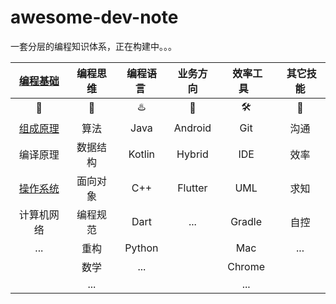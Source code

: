 # awesome-dev-note

一套分层的编程知识体系，正在构建中。。。


|      [编程基础](https://github.com/jaydroid1024/awesome-dev-note/tree/main/notes/01-Foundations)      |             编程思维             |     编程语言&nbsp;     |        业务方向        |      &nbsp;效率工具&nbsp;&nbsp;      | &nbsp;其它技能 |
| :-----------------: | :--------------------------: | :--------------------: | :------------------: | :--------------------------: | :--------------------: |
| :hammer: | :bell: |  :hotsprings:  | :iphone: | :hammer_and_wrench: |  :loudspeaker:  |
| [组成原理](https://github.com/jaydroid1024/awesome-dev-note/blob/main/notes/01-Foundations/01-%E8%AE%A1%E7%AE%97%E6%9C%BA%E7%BB%84%E6%88%90%E5%8E%9F%E7%90%86.md) | 算法 | Java | Android | Git | 沟通 |
|      编译原理       | 数据结构 | Kotlin | Hybrid | IDE | 效率 |
| [操作系统](https://github.com/jaydroid1024/awesome-dev-note/blob/main/notes/01-Foundations/02-%E6%93%8D%E4%BD%9C%E7%B3%BB%E7%BB%9F.md) | 面向对象 | C++ | Flutter | UML | 求知 |
|        计算机网络      | 编程规范 | Dart | ... | Gradle | 自控 |
|       ...       | 重构 | Python |                        | Mac | ... |
|  | 数学 | ... | | Chrome | |
|  | ... | | | ... | |





 



